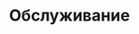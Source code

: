 ---
layout: services-list
title: Обслуживание
longtitle: Обслуживание и профилактика компьютерной техники
typePost: help-maintenance
typeSection: help
breadcrumbs:
  - name: Услуги
    url: /services/
  - name: Компьютерная помощь
    url: /services/help/
breadcrumbCurrent: true
banner: /assets/images/upload/sections/help_maintenance.jpg
thumbnail: /assets/images/upload/sections/help_maintenance-icon.jpg
---